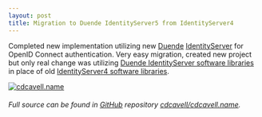 ```yaml
---
layout: post
title: Migration to Duende IdentityServer5 from IdentityServer4
---
```


Completed new implementation utilizing new [Duende](https://duendesoftware.com/) [IdentityServer](https://duendesoftware.com/products/identityserver) for OpenID Connect authentication. Very easy migration, created new project but only real change was utilizing  [Duende IdentityServer software libraries](https://github.com/duendesoftware) in place of old [IdentityServer4 software libraries](https://github.com/IdentityServer).

[![cdcavell.name](https://cdcavell.name/img/thumbnail.png)](https://cdcavell.name)  

###### Full source can be found in [GitHub](https://github.com/) repository [cdcavell/cdcavell.name](https://github.com/cdcavell/cdcavell.name).
